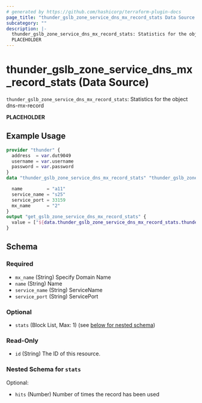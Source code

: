 ```yaml
---
# generated by https://github.com/hashicorp/terraform-plugin-docs
page_title: "thunder_gslb_zone_service_dns_mx_record_stats Data Source - terraform-provider-thunder"
subcategory: ""
description: |-
  thunder_gslb_zone_service_dns_mx_record_stats: Statistics for the object dns-mx-record
  PLACEHOLDER
---
```


# thunder_gslb_zone_service_dns_mx_record_stats (Data Source)

`thunder_gslb_zone_service_dns_mx_record_stats`: Statistics for the object dns-mx-record

__PLACEHOLDER__

## Example Usage

```terraform
provider "thunder" {
  address  = var.dut9049
  username = var.username
  password = var.password
}
data "thunder_gslb_zone_service_dns_mx_record_stats" "thunder_gslb_zone_service_dns_mx_record_stats" {

  name         = "a11"
  service_name = "s25"
  service_port = 33159
  mx_name      = "2"
}
output "get_gslb_zone_service_dns_mx_record_stats" {
  value = ["${data.thunder_gslb_zone_service_dns_mx_record_stats.thunder_gslb_zone_service_dns_mx_record_stats}"]
}
```

<!-- schema generated by tfplugindocs -->
## Schema

### Required

- `mx_name` (String) Specify Domain Name
- `name` (String) Name
- `service_name` (String) ServiceName
- `service_port` (String) ServicePort

### Optional

- `stats` (Block List, Max: 1) (see [below for nested schema](#nestedblock--stats))

### Read-Only

- `id` (String) The ID of this resource.

<a id="nestedblock--stats"></a>
### Nested Schema for `stats`

Optional:

- `hits` (Number) Number of times the record has been used


